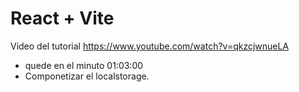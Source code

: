 # React + Vite

Video del tutorial
https://www.youtube.com/watch?v=qkzcjwnueLA
+ quede en el minuto 01:03:00
+ Componetizar el localstorage.